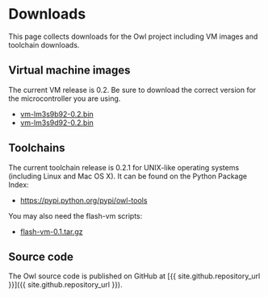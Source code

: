 # Downloads

This page collects downloads for the Owl project including VM images and toolchain downloads.

Virtual machine images
----------------------

The current VM release is 0.2. Be sure to download the correct version for the microcontroller you are using.

-   [vm-lm3s9b92-0.2.bin](http://embeddedpython.org/downloads/vm-lm3s9b92-0.2.bin)
-   [vm-lm3s9d92-0.2.bin](http://embeddedpython.org/downloads/vm-lm3s9d92-0.2.bin)

Toolchains
----------

The current toolchain release is 0.2.1 for UNIX-like operating systems (including Linux and Mac OS X). It can be found on the Python Package Index:

-   [<https://pypi.python.org/pypi/owl-tools>](https://pypi.python.org/pypi/owl-tools)

You may also need the flash-vm scripts:

-   [flash-vm-0.1.tar.gz](http://embeddedpython.org/downloads/flash-vm-0.1.tar.gz)

Source code
-----------

The Owl source code is published on GitHub at [{{ site.github.repository_url }}]({{ site.github.repository_url }}).
